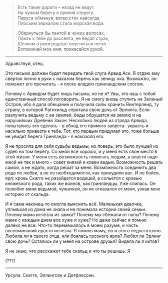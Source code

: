 > Есть такие дороги – назад не ведут.  
> На чужом берегу я прилив стерегу.  
> Паруса обманув, ветер стих навсегда,  
> Плоским зеркалом стала морская вода.  
> 
> Обернуться бы лентой в чужих волосах,  
> Плыть к тебе до рассвета, не ведая страх,  
> Шелком в руки родные опуститься легко –  
> Вспоминай мое имя, прикасайся рукой.
----------
Здравствуй, отец.

Это письмо должен будет передать твой слуга Арвид Аск. Я отдаю ему сверток лично в руки с наказом беречь как зеницу ока. Возможно, он поможет его прочитать - я плохо владею гринландским слогом.

Почему с Арвидом будет лишь письмо, но не я? Увы, это наш с тобой единственный способ поговорить. Я не смогу вновь ступить на Зеленый Остров, ибо я дала обещание и получила силы хранить Винтерленд, ту страну, в которой Рагнхильд спрятала свою дочь от Эрлинга. Если разлучить ведьму с ее землей, беды обрушатся на землю и на нарушивших Древний Закон. Несколько людей из отряда Арвида попытались это сделать - в обход его прямого запрета- украсть и насильно привезти к тебе. Тот, кто первым придумал это, тоже больше не увидит берега Гринланда - я *наказала* его.

Я не просила для себя судьбы ведьмы, но поверь, это было лучшей из судеб на том берегу. Со мной все хорошо, и у меня есть свое место в этой жизни. У меня есть возможность помогать людям, а власти надо мной не так и много - совет князей и ковен ведьм. Возможность решать самой, а не ждать, когда решат за меня. Возможность соединить два рода по любви, а не по необходимости, как принудили вас. И не бойся, ярл: кровь Скагге не разойдется водицей, а сольется с кровью княжеского рода, таких же воинов, как гринландцы. Уже слилась. Он полюбил меня ведьмой, чужачкой, он не отказался от меня, узнав мою историю от скальда.

И я сама наконец-то смогла выяснить всё. Маленькая девочка, уплывшая из дома не знала и не понимала истории своей семьи. Почему мама исчезла из замка? Почему мы сбежали от папы? Почему маме с каждым днем все хуже и хуже? Но даже сейчас я помню далеко не все. Что-то перемешалось в моем разуме, и часть воспоминаний просто исчезла. Я помню маму, но и этого недостаточно. Любила ли я своего отца, или боялась грозного ярла? Любил ли Эрлинг свою дочь? Остались ли у меня на острове друзья? Видела ли я китов? 

Я не знаю, что расскажет тебе скальд и что ты решишь. Я

(???)




---
Урсула. Скагге, Эллингсен и Детфлессен.


<!--stackedit_data:
eyJoaXN0b3J5IjpbLTIwMjUyMTMyMDFdfQ==
-->